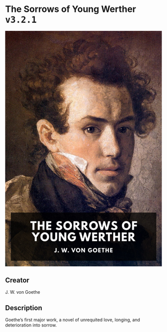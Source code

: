 
# The Sorrows of Young Werther <kbd>v3.2.1</kbd>

<center>
  <img src="./cover-1024.jpg"/>
</center>

## Creator
J. W. von Goethe

## Description
Goethe’s first major work, a novel of unrequited love, longing, and deterioration into sorrow.
